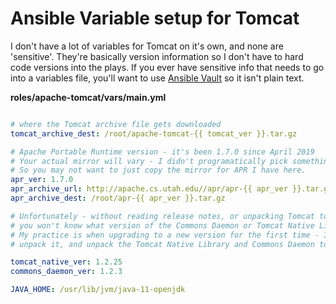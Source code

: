 # Ansible Variable setup for Tomcat

I don't have a lot of variables for Tomcat on it's own, and none are 'sensitive'.  They're basically version information so I don't have to hard code versions into the plays.  If you ever have sensitive info that needs to go into a variables file, you'll want to use [Ansible Vault](https://docs.ansible.com/ansible/latest/user_guide/vault.html) so it isn't plain text.

**roles/apache-tomcat/vars/main.yml**
``` yaml

# where the Tomcat archive file gets downloaded
tomcat_archive_dest: /root/apache-tomcat-{{ tomcat_ver }}.tar.gz

# Apache Portable Runtime version - it's been 1.7.0 since April 2019
# Your actual mirror will vary - I didn't programatically pick something random
# So you may not want to just copy the mirror for APR I have here.
apr_ver: 1.7.0
apr_archive_url: http://apache.cs.utah.edu//apr/apr-{{ apr_ver }}.tar.gz
apr_archive_dest: /root/apr-{{ apr_ver }}.tar.gz

# Unfortunately - without reading release notes, or unpacking Tomcat to test when a new version comes out,
# you won't know what version of the Commons Daemon or Tomcat Native Library are in that Tomcat version.
# My practice is when upgrading to a new version for the first time - I will download that version,
# unpack it, and unpack the Tomcat Native Library and Commons Daemon to check their version.

tomcat_native_ver: 1.2.25
commons_daemon_ver: 1.2.3

JAVA_HOME: /usr/lib/jvm/java-11-openjdk
  

```